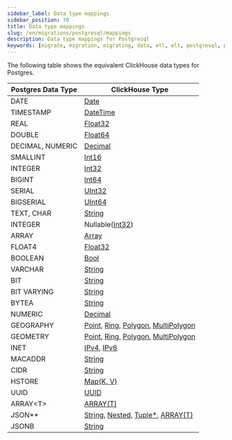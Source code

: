 ```yaml
---
sidebar_label: Data type mappings
sidebar_position: 70
title: Data type mappings
slug: /en/migrations/postgresql/mappings
description: Data type mappings for Postgresql
keywords: [migrate, migration, migrating, data, etl, elt, postgresql, postgres, concepts, mappings, data types]
---
```


The following table shows the equivalent ClickHouse data types for Postgres.

| Postgres Data Type | ClickHouse Type                    |
|--------------------|------------------------------------|
| DATE               | [Date](/docs/en/sql-reference/data-types/date)                               |
| TIMESTAMP          | [DateTime](/docs/en/sql-reference/data-types/datetime)                           |
| REAL               | [Float32](/docs/en/sql-reference/data-types/float)                            |
| DOUBLE             | [Float64](/docs/en/sql-reference/data-types/float)                            |
| DECIMAL, NUMERIC   | [Decimal](/docs/en/sql-reference/data-types/decimal)                            |
| SMALLINT           | [Int16](/docs/en/sql-reference/data-types/int-uint)                              |
| INTEGER            | [Int32](/docs/en/sql-reference/data-types/int-uint)                              |
| BIGINT             | [Int64](/docs/en/sql-reference/data-types/int-uint)                              |
| SERIAL             | [UInt32](/docs/en/sql-reference/data-types/int-uint)                             |
| BIGSERIAL          | [UInt64](/docs/en/sql-reference/data-types/int-uint)                             |
| TEXT, CHAR         | [String](/docs/en/sql-reference/data-types/string)                             |
| INTEGER            | Nullable([Int32](/docs/en/sql-reference/data-types/int-uint))                    |
| ARRAY              | [Array](/docs/en/sql-reference/data-types/array)                              |
| FLOAT4             | [Float32](/docs/en/sql-reference/data-types/float)                            |
| BOOLEAN            | [Bool](/docs/en/sql-reference/data-types/boolean)                               |
| VARCHAR            | [String](/docs/en/sql-reference/data-types/string)                             |
| BIT                | [String](/docs/en/sql-reference/data-types/string)                             |
| BIT VARYING        | [String](/docs/en/sql-reference/data-types/string)                             |
| BYTEA              | [String](/docs/en/sql-reference/data-types/string)                             |
| NUMERIC            | [Decimal](/docs/en/sql-reference/data-types/decimal)                            |
| GEOGRAPHY          | [Point](/docs/en/sql-reference/data-types/geo#point), [Ring](/docs/en/sql-reference/data-types/geo#ring), [Polygon](/docs/en/sql-reference/data-types/geo#polygon), [MultiPolygon](/docs/en/sql-reference/data-types/geo#multipolygon) |
| GEOMETRY           | [Point](/docs/en/sql-reference/data-types/geo#point), [Ring](/docs/en/sql-reference/data-types/geo#ring), [Polygon](/docs/en/sql-reference/data-types/geo#polygon), [MultiPolygon](/docs/en/sql-reference/data-types/geo#multipolygon) |
| INET               | [IPv4](/docs/en/sql-reference/data-types/ipv4), [IPv6](/docs/en/sql-reference/data-types/ipv6)                         |
| MACADDR            | [String](/docs/en/sql-reference/data-types/string)                             |
| CIDR               | [String](/docs/en/sql-reference/data-types/string)                             |
| HSTORE             | [Map(K, V)](/docs/en/sql-reference/data-types/map)      |
| UUID               | [UUID](/docs/en/sql-reference/data-types/uuid)                               |
| ARRAY&lt;T&gt;     | [ARRAY(T)](m/docs/en/sql-reference/data-types/array)                           |
| JSON**             | [String](/docs/en/sql-reference/data-types/string), [Nested](/docs/en/sql-reference/data-types/nested-data-structures/nested#nestedname1-type1-name2-type2-), [Tuple*](/docs/en/sql-reference/data-types/tuple), [ARRAY(T)](m/docs/en/sql-reference/data-types/array)     |
| JSONB              | [String](/docs/en/sql-reference/data-types/string)                             |
